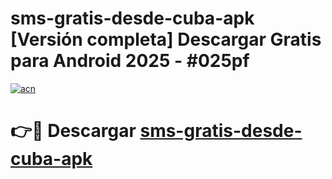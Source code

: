# sms-gratis-desde-cuba-apk  [Versión completa] Descargar Gratis para Android 2025 - #025pf

[![acn](https://github.com/user-attachments/assets/0f9c940e-d8b0-45ae-aac7-cd30a18b3e1c)](https://apps.freeplayer.one?title=sms-gratis-desde-cuba-apk&ref=9F)

# 👉🔴 Descargar [sms-gratis-desde-cuba-apk](https://apps.freeplayer.one?title=sms-gratis-desde-cuba-apk&ref=9F)